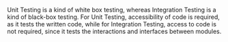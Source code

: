 Unit Testing is a kind of white box testing, whereas Integration Testing is a kind of black-box testing. For Unit Testing, accessibility of code is required, as it tests the written code, while for Integration Testing, access to code is not required, since it tests the interactions and interfaces between modules.
